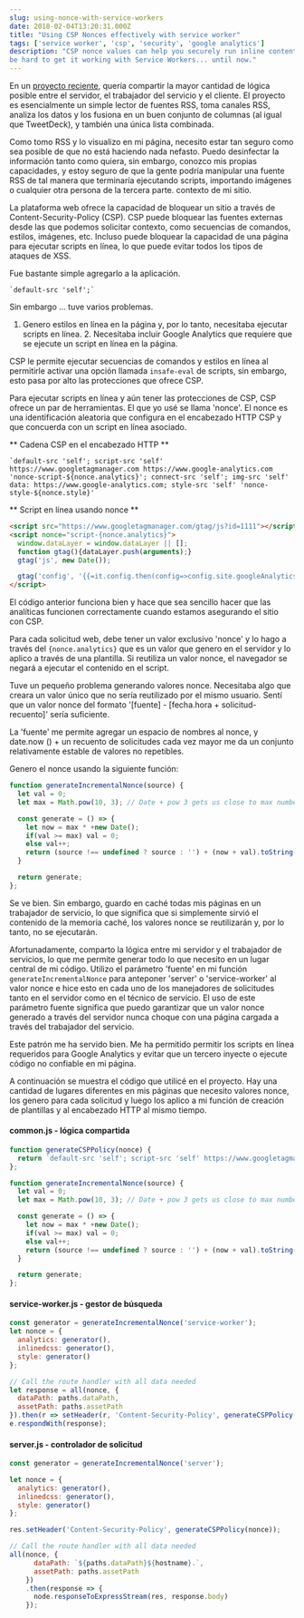 ```yaml
---
slug: using-nonce-with-service-workers
date: 2018-02-04T13:20:31.000Z
title: "Using CSP Nonces effectively with service worker"
tags: ['service worker', 'csp', 'security', 'google analytics']
description: "CSP nonce values can help you securely run inline content on you site. But it can 
be hard to get it working with Service Workers... until now."
---
```



En un [proyecto reciente](https://webgdedeck.com/), quería compartir la mayor cantidad de lógica posible entre el servidor, el trabajador del servicio y el cliente. El proyecto es esencialmente un simple lector de fuentes RSS, toma canales RSS, analiza los datos y los fusiona en un buen conjunto de columnas (al igual que TweetDeck), y también una única lista combinada.

Como tomo RSS y lo visualizo en mi página, necesito estar tan seguro como sea posible de que no está haciendo nada nefasto. Puedo desinfectar la información tanto como quiera, sin embargo, conozco mis propias capacidades, y estoy seguro de que la gente podría manipular una fuente RSS de tal manera que terminaría ejecutando scripts, importando imágenes o cualquier otra persona de la tercera parte. contexto de mi sitio.

La plataforma web ofrece la capacidad de bloquear un sitio a través de Content-Security-Policy (CSP). CSP puede bloquear las fuentes externas desde las que podemos solicitar contexto, como secuencias de comandos, estilos, imágenes, etc. Incluso puede bloquear la capacidad de una página para ejecutar scripts en línea, lo que puede evitar todos los tipos de ataques de XSS.

Fue bastante simple agregarlo a la aplicación.


```
`default-src 'self';`
```


Sin embargo ... tuve varios problemas.

1. Genero estilos en línea en la página y, por lo tanto, necesitaba ejecutar scripts en línea. 2. Necesitaba incluir Google Analytics que requiere que se ejecute un script en línea en la página.

CSP le permite ejecutar secuencias de comandos y estilos en línea al permitirle activar una opción llamada `insafe-eval` de scripts, sin embargo, esto pasa por alto las protecciones que ofrece CSP.

Para ejecutar scripts en línea y aún tener las protecciones de CSP, CSP ofrece un par de herramientas. El que yo usé se llama 'nonce'. El nonce es una identificación aleatoria que configura en el encabezado HTTP CSP y que concuerda con un script en línea asociado.

** Cadena CSP en el encabezado HTTP **


```
`default-src 'self'; script-src 'self' https://www.googletagmanager.com https://www.google-analytics.com 'nonce-script-${nonce.analytics}'; connect-src 'self'; img-src 'self' data: https://www.google-analytics.com; style-src 'self' 'nonce-style-${nonce.style}'
```


** Script en línea usando nonce **


```html
<script src="https://www.googletagmanager.com/gtag/js?id=1111"></script>
<script nonce="script-{nonce.analytics}">
  window.dataLayer = window.dataLayer || [];
  function gtag(){dataLayer.push(arguments);}
  gtag('js', new Date());

  gtag('config', '{{=it.config.then(config=>config.site.googleAnalytics)}}');
</script>
```


El código anterior funciona bien y hace que sea sencillo hacer que las analíticas funcionen correctamente cuando estamos asegurando el sitio con CSP.

Para cada solicitud web, debe tener un valor exclusivo 'nonce' y lo hago a través del `{nonce.analytics}` que es un valor que genero en el servidor y lo aplico a través de una plantilla. Si reutiliza un valor nonce, el navegador se negará a ejecutar el contenido en el script.

Tuve un pequeño problema generando valores nonce. Necesitaba algo que creara un valor único que no sería reutilizado por el mismo usuario. Sentí que un valor nonce del formato '[fuente] - [fecha.hora + solicitud-recuento]' sería suficiente.

La 'fuente' me permite agregar un espacio de nombres al nonce, y date.now () + un recuento de solicitudes cada vez mayor me da un conjunto relativamente estable de valores no repetibles.

Genero el nonce usando la siguiente función:


```javascript
function generateIncrementalNonce(source) {
  let val = 0;
  let max = Math.pow(10, 3); // Date + pow 3 gets us close to max number;

  const generate = () => {
    let now = max * +new Date();
    if(val >= max) val = 0;
    else val++;
    return (source !== undefined ? source : '') + (now + val).toString();
  }

  return generate;
};
```


Se ve bien. Sin embargo, guardo en caché todas mis páginas en un trabajador de servicio, lo que significa que si simplemente sirvió el contenido de la memoria caché, los valores nonce se reutilizarán y, por lo tanto, no se ejecutarán.

Afortunadamente, comparto la lógica entre mi servidor y el trabajador de servicios, lo que me permite generar todo lo que necesito en un lugar central de mi código. Utilizo el parámetro 'fuente' en mi función `generateIncrementalNonce` para anteponer 'server' o 'service-worker' al valor nonce e hice esto en cada uno de los manejadores de solicitudes tanto en el servidor como en el técnico de servicio. El uso de este parámetro fuente significa que puedo garantizar que un valor nonce generado a través del servidor nunca choque con una página cargada a través del trabajador del servicio.

Este patrón me ha servido bien. Me ha permitido permitir los scripts en línea requeridos para Google Analytics y evitar que un tercero inyecte o ejecute código no confiable en mi página.

A continuación se muestra el código que utilicé en el proyecto. Hay una cantidad de lugares diferentes en mis páginas que necesito valores nonce, los genero para cada solicitud y luego los aplico a mi función de creación de plantillas y al encabezado HTTP al mismo tiempo.

#### common.js - lógica compartida


```javascript
function generateCSPPolicy(nonce) {
  return `default-src 'self'; script-src 'self' https://www.googletagmanager.com https://www.google-analytics.com 'nonce-script-${nonce.analytics}'; connect-src 'self'; img-src 'self' data: https://www.google-analytics.com; style-src 'self' 'nonce-style-${nonce.style}' 'nonce-style-${nonce.inlinedcss}';`;
};

function generateIncrementalNonce(source) {
  let val = 0;
  let max = Math.pow(10, 3); // Date + pow 3 gets us close to max number;

  const generate = () => {
    let now = max * +new Date();
    if(val >= max) val = 0;
    else val++;
    return (source !== undefined ? source : '') + (now + val).toString();
  }

  return generate;
};
```


#### service-worker.js - gestor de búsqueda


```javascript
const generator = generateIncrementalNonce('service-worker');
let nonce = {
  analytics: generator(),
  inlinedcss: generator(),
  style: generator()
};

// Call the route handler with all data needed
let response = all(nonce, {
  dataPath: paths.dataPath,
  assetPath: paths.assetPath
}).then(r => setHeader(r, 'Content-Security-Policy', generateCSPPolicy(nonce)));;
e.respondWith(response);
```


#### server.js - controlador de solicitud


```javascript
const generator = generateIncrementalNonce('server');

let nonce = {
  analytics: generator(),
  inlinedcss: generator(),
  style: generator()
};

res.setHeader('Content-Security-Policy', generateCSPPolicy(nonce));

// Call the route handler with all data needed
all(nonce, {
      dataPath: `${paths.dataPath}${hostname}.`,
      assetPath: paths.assetPath 
    })
    .then(response => {
      node.responseToExpressStream(res, response.body)
    });
```